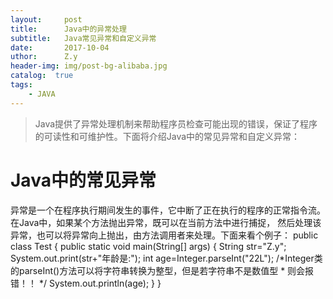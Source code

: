 ```yaml
--- 
layout:     post 
title:      Java中的异常处理 
subtitle:   Java常见异常和自定义异常 
date:       2017-10-04 
uthor:      Z.y 
header-img: img/post-bg-alibaba.jpg
catalog:  true
tags: 
    - JAVA
---
```




>Java提供了异常处理机制来帮助程序员检查可能出现的错误，保证了程序的可读性和可维护性。下面将介绍Java中的常见异常和自定义异常：


# Java中的常见异常
异常是一个在程序执行期间发生的事件，它中断了正在执行的程序的正常指令流。在Java中，如果某个方法抛出异常，既可以在当前方法中进行捕捉，
然后处理该异常，也可以将异常向上抛出，由方法调用者来处理。下面来看个例子：
     public class Test {
	     public static void main(String[] args) {
		     String str="Z.y";
		     System.out.print(str+"年龄是:");
		     int age=Integer.parseInt("22L");
		     /*Integer类的parseInt()方法可以将字符串转换为整型，但是若字符串不是数值型
		      * 则会报错！！
		      */
		     System.out.println(age);
	     }
     }



